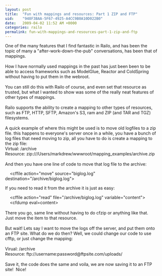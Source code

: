 ```yaml
---
layout: post
title:  "Fun with mappings and resources: Part 1 ZIP and FTP"
uid:	"948F3BAA-5F67-4925-A4CC9B0A10D022B0"
date:   2009-04-02 11:52 AM +0000
categories: railo
permalink: fun-with-mappings-and-resources-part-1-zip-and-ftp
---
```

<p>One of the many features that I find fantastic in Railo, and has been the topic of many a "after-work-down-the-pub" conversations, has been that of mappings.<br /><br />How I have normally used mappings in the past has just been been to be able to access frameworks such as ModelGlue, Reactor and ColdSpring without having to put them in the webroot.<br /><br />You can still do this with Railo of course, and even set that resource as trusted, but what I wanted to show was some of the really neat features of other types of mappings. <br /><br />Railo supports the ability to create a mapping to other types of resources, such as FTP, HTTP, SFTP, Amazon's S3, ram and ZIP (and TAR and TGZ) filesystems.<br /><br />A quick example of where this might be used is to move old logfiles to a zip file. this happens to everyone's server once in a while, you have a bunch of log files that need moving to zip, all you have to do is create a mapping to the zip file: <br />Virtual: /archive <br />Resource: zip:///Users/markdrew/wwwroot/mapping_examples/archive.zip<br /><br />And then you have one line of code to move that log file to the archive:</p>
<p>    &lt;cffile action="move" source="biglog.log" destination="/archive/biglog.log"&gt;</p>
<p>If you need to read it from the archive it is just as easy:</p>
<p>    &lt;cffile action="read" file="/archive/biglog.log" variable="content"&gt;<br />    &lt;cfdump eval=content&gt;<br /><br />There you go, same line without having to do cfzip or anything like that. Just move the item to that resource.<br /><br />But wait! Lets say I want to move the logs off the server, and put them onto an FTP site. What do we do then? Well, we could change our code to use cfftp, or just change the mapping:<br /><br />Virual: /archive<br />Resource: ftp://username:password@ftpsite.com/uploads/<br /><br />Save it, the code does the same and voila, we are now saving it to an FTP site!  Nice!</p>